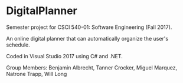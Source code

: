 # DigitalPlanner
Semester project for CSCI 540-01: Software Engineering (Fall 2017).  

An online digital planner that can automatically organize the user's schedule.

Coded in Visual Studio 2017 using C# and .NET.

Group Members: Benjamin Albrecht, Tanner Crocker, Miguel Marquez, Natrone Trapp, Will Long

